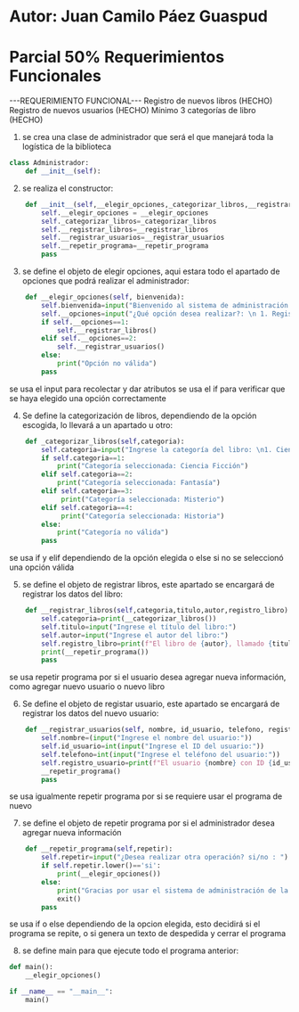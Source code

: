 # Autor: Juan Camilo Páez Guaspud
# Parcial 50% Requerimientos Funcionales
---REQUERIMIENTO FUNCIONAL---
Registro de nuevos libros (HECHO)
Registro de nuevos usuarios (HECHO)
Mínimo 3 categorías de libro (HECHO)
1. se crea una clase de administrador que será el que manejará toda la logística de la biblioteca
```python
class Administrador:
    def __init__(self):
```
2. se realiza el constructor:
```python
    def __init__(self,__elegir_opciones,_categorizar_libros,__registrar_libros,__registrar_usuarios,__repetir_programa):
        self.__elegir_opciones = __elegir_opciones
        self._categorizar_libros=_categorizar_libros
        self.__registrar_libros=__registrar_libros
        self.__registrar_usuarios=__registrar_usuarios
        self.__repetir_programa=__repetir_programa
        pass
```
3. se define el objeto de elegir opciones, aqui estara todo el apartado de opciones que podrá realizar el administrador:
```python
    def __elegir_opciones(self, bienvenida):
        self.bienvenida=input("Bienvenido al sistema de administración de la biblioteca")
        self.__opciones=input("¿Qué opción desea realizar?: \n 1. Registro de nuevos libros \n 2. Registro de nuevos usuarios \n")
        if self.__opciones==1:
            self.__registrar_libros()
        elif self.__opciones==2:
            self.__registrar_usuarios()
        else:
            print("Opción no válida")
        pass
```
se usa el input para recolectar y dar atributos
se usa el if para  verificar que se haya elegido una opción correctamente

4. Se define la categorización de libros, dependiendo de la opción escogida, lo llevará a un apartado u otro:
```python
    def _categorizar_libros(self,categoria):
        self.categoria=input("Ingrese la categoría del libro: \n1. Ciencia Ficción \n2. Fantasía \n3. Misterio \n4. Historia\n")
        if self.categoria==1:
            print("Categoría seleccionada: Ciencia Ficción")
        elif self.categoria==2:
            print("Categoría seleccionada: Fantasía")
        elif self.categoria==3:
             print("Categoría seleccionada: Misterio")
        elif self.categoria==4:
             print("Categoría seleccionada: Historia")
        else:
            print("Categoría no válida")
        pass
```
se usa if y elif dependiendo de la opción elegida o else si no se seleccionó una opción válida

5.  se define el objeto de registrar libros, este apartado se encargará de registrar los datos del libro:
```python
    def __registrar_libros(self,categoria,titulo,autor,registro_libro):
        self.categoria=print(__categorizar_libros())
        self.titulo=input("Ingrese el título del libro:")
        self.autor=input("Ingrese el autor del libro:")
        self.registro_libro=print(f"El libro de {autor}, llamado {titulo} ha sido registrado en la categoría de {categoria}")
        print(__repetir_programa())
        pass
```
se usa repetir programa por si el usuario desea agregar nueva información, como agregar nuevo usuario o nuevo libro

6. Se define el objeto de registar usuario, este apartado se encargará de registrar los datos del nuevo usuario:
```python
    def __registrar_usuarios(self, nombre, id_usuario, telefono, registro_usuario):
        self.nombre=(input("Ingrese el nombre del usuario:"))
        self.id_usuario=int(input("Ingrese el ID del usuario:"))
        self.telefono=int(input("Ingrese el teléfono del usuario:"))
        self.registro_usuario=print(f"El usuario {nombre} con ID {id_usuario} y teléfono {telefono} ha sido registrado en el sistema")
        __repetir_programa()
        pass
```
se usa igualmente repetir programa por si se requiere usar el programa de nuevo

7. se define el objeto de repetir programa por si el administrador desea agregar nueva información 
```python 
    def __repetir_programa(self,repetir):
        self.repetir=input("¿Desea realizar otra operación? si/no : ")
        if self.repetir.lower()=='si':
            print(__elegir_opciones())
        else:
            print("Gracias por usar el sistema de administración de la biblioteca")
            exit()
        pass
```
se usa if o else dependiendo de la opcion elegida, esto decidirá si el programa se repite, o si genera un texto de despedida y cerrar el programa

8. se define main para que ejecute todo el programa anterior:
```python
def main():
    __elegir_opciones()

if __name__ == "__main__":
	main()
```